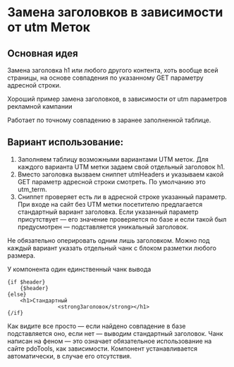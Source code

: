 Замена заголовков в зависимости от  utm Меток
===

Основная идея
---
Замена заголовка h1 или любого другого контента, хоть вообще всей страницы, на основе совпадения по указанному GET параметру адресной строки. 


Хороший пример замена заголовков, в зависимости от utm параметров рекламной кампании

Работает по точному совпадению в заранее заполненной таблице. 


Вариант использование: 
---

1. Заполняем таблицу возможными вариантами UTM меток. Для каждого варианта UTM метки задаем свой отдельный заголовок h1. 
2. Вместо заголовка вызваем сниппет utmHeaders и указываем какой GET параметр адресной строки смотреть. По умолчанию это utm_term. 
3. Сниппет проверяет есть ли в адресной строке указанный параметр. При входе на сайт без UTM метки посетителю предлагается стандартный вариант заголовка. Если указанный параметр присутствует — его значение проверяется по базе и если такой был предусмотрен — подставляется уникальный заголовок. 

Не обязательно оперировать одним лишь заголовком. Можно под каждый вариант указать отдельный чанк с блоком разметки любого размера. 

У компонента один единственный чанк вывода
```
{if $header}
    {$header}
{else}
    <h1>Стандартный
                <strongЗаголовок/strong></h1>
{/if}
```
Как видите все просто — если найдено совпадение в базе подставляется оно, если нет — выводим стандартный заголовок. Чанк написан на феном — это означает обязательное использование на сайте pdoTools, как зависимости. Компонент устанавливается автоматически, в случае его отсутствия.

